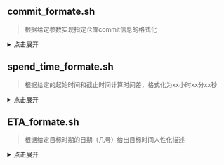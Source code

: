 ## commit_formate.sh

> 根据给定参数实现指定仓库commit信息的格式化

<details>
<summary>点击展开</summary>

### 使用方法
<details>
<summary>点击展开</summary>

```shell
./commit_formate.sh *[date]
```
- 第三个参数 commit提交日期 格式 2021-01-01 选填
</details>

### 输出
  
```shell
# - fix .....
# - update .....
```
</details>

## spend_time_formate.sh

> 根据给定的起始时间和截止时间计算时间差，格式化为xx小时xx分xx秒

<details>
<summary>点击展开</summary>
  
### 使用方法
<details>
<summary>点击展开</summary>

```shell
./spend_time_formate.sh [Start time] [End time] *[lang]
```
- Start time 起始时间戳 单位秒 date +%s
- End time 截止时间戳 单位秒 同上
- lang 输出语言 默认中文 选填'en' 英文
</details>

### 输出
```shell
# xx小时xx分xx秒
# 2h1m4s
```
</details>
  
## ETA_formate.sh

> 根据给定目标时期的日期（几号）给出目标时间人性化描述

<details>
<summary>点击展开</summary>

### 使用方法
<details>
<summary>点击展开</summary>
  
```shell
# 假设现在的日期为 2021-01-01,目标日期为2021-01-01
./ETA_formate.sh 01 15
./ETA_formate.sh 02 01
```
- 第一个参数 目标日期（几号）
- 第二个参数 目标时间（小时）
</details>

### 输出
```shell
# 今天下午 15:00
# 明天凌晨 01:00
```
</details>
